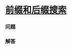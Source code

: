 # [前缀和后缀搜索](https://leetcode-cn.com/problems/prefix-and-suffix-search)

### 问题



### 解答

```

```

